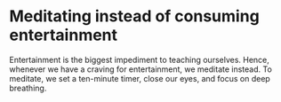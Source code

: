 # Meditating instead of consuming entertainment 

Entertainment is the biggest impediment to teaching ourselves. Hence, whenever we have a craving for entertainment, we meditate instead. To meditate, we set a ten-minute timer, close our eyes, and focus on deep breathing.  
